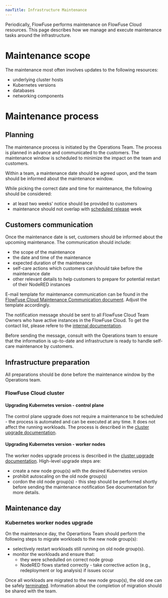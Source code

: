 ```yaml
---
navTitle: Infrastructure Maintenance
---
```


Periodically, FlowFuse performs maintenance on FlowFuse Cloud resources. This page describes how we manage and execute maintenance tasks around the infrastructure.

# Maintenance scope

The maintenance most often involves updates to the following resources:
* underlying cluster hosts
* Kubernetes versions
* databases
* networking components

 
# Maintenance process

## Planning

The maintenance process is initiated by the Operations Team. The process is planned in advance and communicated to the customers. The maintenance window is scheduled to minimize the impact on the team and customers.

Within a team, a maintenance date should be agreed upon, and the team should be informed about the maintenance window.

While picking the correct date and time for maintenance, the following should be considered:
* at least two weeks' notice should be provided to customers
* maintenance should not overlap with [scheduled release](../releases/process.md) week

## Customers communication

Once the maintenance date is set, customers should be informed about the upcoming maintenance. The communication should include:
* the scope of the maintenance
* the date and time of the maintenance
* expected duration of the maintenance
* self-care actions which customers can/should take before the maintenance date
* other relevant details to help customers to prepare for potential restart of their NodeRED instances

E-mail template for maintenance communication can be found in the [FlowFuse Cloud Maintenance Communication document](https://docs.google.com/document/d/1Pkd0qifjgs7xv96hfQ5OHnvX5n_WPHyA0AvPd9UUPL0). Adjust the template accordingly.

The notification message should be sent to all FlowFuse Cloud Team Owners who have active instances in the FlowFuse Cloud. To get the contact list, please refere to the [internal documentation](https://docs.google.com/document/d/1s0mXpuuPKl-1U-YVzoTEGBhllUd-UPJjFXTqa0O481c/#heading=h.hing87m0bsmu).

Before sending the message, consult with the Operations team to ensure that the information is up-to-date and infrastructure is ready to handle self-care maintenance by customers.

## Infrastructure preparation

All preparations should be done before the maintenance window by the Operations team.

### FlowFuse Cloud cluster

#### Upgrading Kubernetes version - control plane

The control plane upgrade does not require a maintenance to be scheduled - the process is automated and can be executed at any time. It does not affect the running workloads.
The process is described in the [cluster upgrade documentation](https://github.com/FlowFuse/CloudProject/blob/main/UPGRADE.md#cluster-upgrade).

#### Upgrading Kubernetes version - worker nodes

The worker nodes upgrade process is described in the [cluster upgrade documentation](https://github.com/FlowFuse/CloudProject/blob/main/UPGRADE.md#node-groups-upgrade).
High-level upgrade steps are:
* create a new node group(s) with the desired Kubernetes version
* prohibit autoscaling on the old node group(s) 
* cordon the old node group(s) - this step should be performed shortly before sending the maintenance notification
See documentation for more details.

## Maintenance day

### Kubernetes worker nodes upgrade

On the maintenance day, the Operartions Team should perform the following steps to migrate workloads to the new node group(s):
* selectively restart workloads still running on old node group(s).
* monitor the workloads and ensure that:
  * they were schedulled on correct node group
  * NodeRED flows started correctly - take corrective action (e.g., redeployment or log analysis) if issues occur

Once all workloads are migrated to the new node group(s), the old one can be safely [terminated](https://docs.aws.amazon.com/eks/latest/userguide/delete-managed-node-group.html#eksctl-delete-managed-nodegroup).
Information about the completion of migration should be shared with the team.
